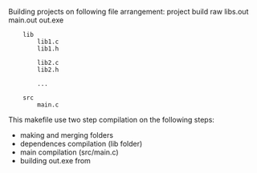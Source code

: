 
Building projects on following file arrangement:
	project
		build
			raw
				libs.out
				main.out
			out.exe

		lib
			lib1.c
			lib1.h
			
			lib2.c
			lib2.h
			
			...

		src
			main.c

This makefile use two step compilation on the following steps:
- making and merging folders
- dependences compilation (lib folder)
- main compilation (src/main.c)
- building out.exe from 

